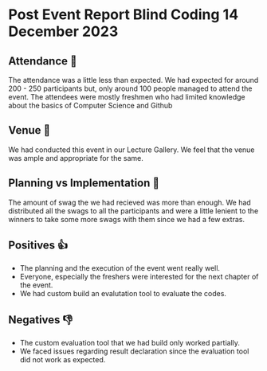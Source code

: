 # Post Event Report Blind Coding 14 December 2023

## Attendance :dancers:

The attendance was a little less than expected. We had expected for around 200 - 250 participants but, only around 100 people managed to attend the event. The attendees were mostly freshmen who had limited knowledge about the basics of Computer Science and Github

## Venue :school:

We had conducted this event in our Lecture Gallery. We feel that the venue was ample and appropriate for the same.

## Planning vs Implementation :paperclip:


The amount of swag the we had recieved was more than enough. We had distributed all the swags to all the participants and were a little lenient to the winners to take some more swags with them since we had a few extras.


## Positives :+1:

- The planning and the execution of the event went really well.
- Everyone, especially the freshers were interested for the next chapter of the event.
- We had custom build an evalutation tool to evaluate the codes.
  

## Negatives :-1:

- The custom evaluation tool that we had build only worked partially.
- We faced issues regarding result declaration since the evaluation tool did not work as expected.
